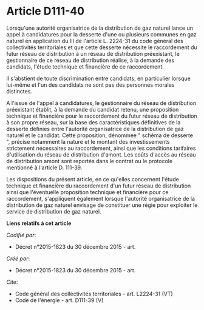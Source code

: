 # Article D111-40

Lorsqu'une autorité organisatrice de la distribution de gaz naturel lance un appel à candidatures pour la desserte d'une ou
plusieurs communes en gaz naturel en application du III de l'article L. 2224-31 du code général des collectivités
territoriales et que cette desserte nécessite le raccordement du futur réseau de distribution à un réseau de distribution
préexistant, le gestionnaire de ce réseau de distribution réalise, à la demande des candidats, l'étude technique et
financière de ce raccordement. 

Il s'abstient de toute discrimination entre candidats, en particulier lorsque lui-même et l'un des candidats ne sont pas des
personnes morales distinctes. 

A l'issue de l'appel à candidatures, le gestionnaire du réseau de distribution préexistant établit, à la demande du candidat
retenu, une proposition technique et financière pour le raccordement du futur réseau de distribution à son propre réseau, sur
la base des caractéristiques définitives de la desserte définies entre l'autorité organisatrice de la distribution de gaz
naturel et le candidat. Cette proposition, dénommée " schéma de desserte ", précise notamment la nature et le montant des
investissements strictement nécessaires au raccordement, ainsi que les conditions tarifaires d'utilisation du réseau de
distribution d'amont. Les coûts d'accès au réseau de distribution amont sont reportés dans le contrat ou le protocole
mentionné à l'article D. 111-39. 

Les dispositions du présent article, en ce qu'elles concernent l'étude technique et financière du raccordement d'un futur
réseau de distribution ainsi que l'éventuelle proposition technique et financière pour ce raccordement, s'appliquent
également lorsque l'autorité organisatrice de la distribution de gaz naturel envisage de constituer une régie pour exploiter
le service de distribution de gaz naturel.

**Liens relatifs à cet article**

_Codifié par_:

  - Décret n°2015-1823 du 30 décembre 2015 - art.

_Créé par_:

  - Décret n°2015-1823 du 30 décembre 2015 - art.

_Cite_:

  - Code général des collectivités territoriales - art. L2224-31 (VT)
  - Code de l'énergie - art. D111-39 (V)
